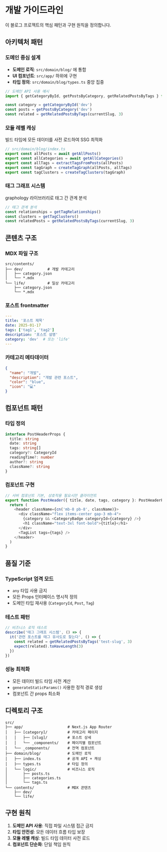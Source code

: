 # 개발 가이드라인

이 블로그 프로젝트의 핵심 패턴과 구현 원칙을 정의합니다.

## 아키텍처 패턴

### 도메인 중심 설계
- **도메인 로직**: `src/domain/blog/` 에 통합
- **UI 컴포넌트**: `src/app/` 하위에 구현
- **타입 정의**: `src/domain/blog/types.ts` 중앙 집중

```typescript
// 도메인 API 사용 예시
import { getCategoryById, getPostsByCategory, getRelatedPostsByTags } from '@/domain/blog'

const category = getCategoryById('dev')
const posts = getPostsByCategory('dev')
const related = getRelatedPostsByTags(currentSlug, 3)
```

### 모듈 레벨 캐싱
빌드 타임에 모든 데이터를 사전 로드하여 SSG 최적화

```typescript
// src/domain/blog/index.ts
export const allPosts = await getAllPosts()
export const allCategories = await getAllCategories()
export const allTags = extractTagsFromPosts(allPosts)
export const tagGraph = createTagGraph(allPosts, allTags)
export const tagClusters = createTagClusters(tagGraph)
```

### 태그 그래프 시스템
graphology 라이브러리로 태그 간 관계 분석

```typescript
// 태그 관계 분석
const relationships = getTagRelationships()
const clusters = getTagClusters()
const relatedPosts = getRelatedPostsByTags(currentSlug, 3)
```

## 콘텐츠 구조

### MDX 파일 구조
```
src/contents/
├── dev/           # 개발 카테고리
│   ├── category.json
│   └── *.mdx
└── life/          # 일상 카테고리
    ├── category.json
    └── *.mdx
```

### 포스트 frontmatter
```yaml
---
title: '포스트 제목'
date: 2025-01-17
tags: ['tag1', 'tag2']
description: '포스트 설명'
category: 'dev'  # 또는 'life'
---
```

### 카테고리 메타데이터
```json
{
  "name": "개발",
  "description": "개발 관련 포스트",
  "color": "blue",
  "icon": "💻"
}
```

## 컴포넌트 패턴

### 타입 정의
```typescript
interface PostHeaderProps {
  title: string
  date: string
  tags: string[]
  category?: CategoryId
  readingTime?: number
  author?: string
  className?: string
}
```

### 컴포넌트 구현
```typescript
// 서버 컴포넌트 기본, 상호작용 필요시만 클라이언트
export function PostHeader({ title, date, tags, category }: PostHeaderProps) {
  return (
    <header className={cn('mb-8 pb-8', className)}>
      <div className="flex items-center gap-3 mb-4">
        {category && <CategoryBadge categoryId={category} />}
        <h1 className="text-3xl font-bold">{title}</h1>
      </div>
      <TagList tags={tags} />
    </header>
  )
}
```

## 품질 기준

### TypeScript 엄격 모드
- `any` 타입 사용 금지
- 모든 Props 인터페이스 명시적 정의
- 도메인 타입 재사용 (`CategoryId`, `Post`, `Tag`)

### 테스트 패턴
```typescript
// 비즈니스 로직 테스트
describe('태그 그래프 시스템', () => {
  it('관련 포스트를 태그 유사도로 찾는다', () => {
    const related = getRelatedPostsByTags('test-slug', 3)
    expect(related).toHaveLength(3)
  })
})
```

### 성능 최적화
- 모든 데이터 빌드 타임 사전 계산
- `generateStaticParams()` 사용한 정적 경로 생성
- 컴포넌트 간 props 최소화

## 디렉토리 구조

```
src/
├── app/                    # Next.js App Router
│   ├── [category]/         # 카테고리 페이지
│   │   ├── [slug]/         # 포스트 상세
│   │   └── _components/    # 페이지별 컴포넌트
│   └── _components/        # 전역 컴포넌트
├── domain/blog/            # 도메인 로직
│   ├── index.ts            # 공개 API + 캐싱
│   ├── types.ts            # 타입 정의
│   └── logic/              # 비즈니스 로직
│       ├── posts.ts
│       ├── categories.ts
│       └── tags.ts
└── contents/               # MDX 콘텐츠
    ├── dev/
    └── life/
```

## 구현 원칙

1. **도메인 API 사용**: 직접 파일 시스템 접근 금지
2. **타입 안전성**: 모든 데이터 흐름 타입 보장
3. **모듈 레벨 캐싱**: 빌드 타임 데이터 사전 로드
4. **컴포넌트 단순화**: 단일 책임 원칙